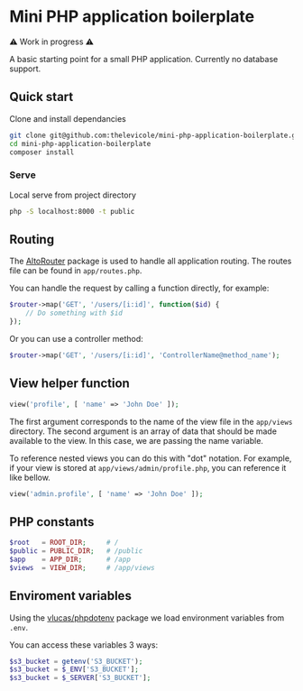 
# Mini PHP application boilerplate

⚠️ Work in progress ⚠️

A basic starting point for a small PHP application. Currently no database support.

## Quick start

Clone and install dependancies
```bash
git clone git@github.com:thelevicole/mini-php-application-boilerplate.git
cd mini-php-application-boilerplate
composer install
```
### Serve
Local serve from project directory
```bash
php -S localhost:8000 -t public
```

## Routing

The [AltoRouter](http://altorouter.com/) package is used to handle all application routing. The routes file can be found in `app/routes.php`.

You can handle the request by calling a function directly, for example:
```php
$router->map('GET', '/users/[i:id]', function($id) {
	// Do something with $id
});
```

Or you can use a controller method:
```php
$router->map('GET', '/users/[i:id]', 'ControllerName@method_name');
```

## View helper function

```php
view('profile', [ 'name' => 'John Doe' ]);
```

The first argument corresponds to the name of the view file in the `app/views` directory. The second argument is an array of data that should be made available to the view. In this case, we are passing the name variable.

To reference nested views you can do this with "dot" notation. For example, if your view is stored at `app/views/admin/profile.php`, you can reference it like bellow.

```php
view('admin.profile', [ 'name' => 'John Doe' ]);
```

## PHP constants

```php
$root	= ROOT_DIR;		# /
$public	= PUBLIC_DIR;	# /public
$app	= APP_DIR;		# /app
$views	= VIEW_DIR;		# /app/views
```

## Enviroment variables

Using the [vlucas/phpdotenv](https://github.com/vlucas/phpdotenv) package we load environment variables from `.env`.

You can access these variables 3 ways:

```php
$s3_bucket = getenv('S3_BUCKET');
$s3_bucket = $_ENV['S3_BUCKET'];
$s3_bucket = $_SERVER['S3_BUCKET'];
```
